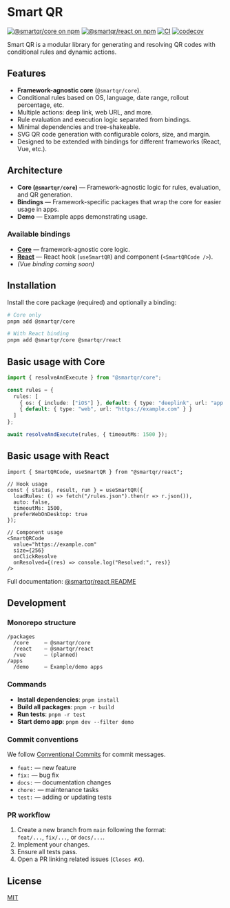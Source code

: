 # Smart QR

[![@smartqr/core on npm](https://img.shields.io/npm/v/%40smartqr%2Fcore)](https://www.npmjs.com/package/@smartqr/core)
[![@smartqr/react on npm](https://img.shields.io/npm/v/%40smartqr%2Freact)](https://www.npmjs.com/package/@smartqr/react)
[![CI](https://github.com/AngelMdez/smartqr/actions/workflows/ci.yml/badge.svg?branch=main)](https://github.com/ORG/REPO/actions/workflows/ci.yml)
[![codecov](https://codecov.io/gh/AngelMdez/smartqr/branch/main/graph/badge.svg)](https://codecov.io/gh/ORG/REPO)



Smart QR is a modular library for generating and resolving QR codes with conditional rules and dynamic actions.

## Features

- **Framework-agnostic core** (`@smartqr/core`).
- Conditional rules based on OS, language, date range, rollout percentage, etc.
- Multiple actions: deep link, web URL, and more.
- Rule evaluation and execution logic separated from bindings.
- Minimal dependencies and tree-shakeable.
- SVG QR code generation with configurable colors, size, and margin.
- Designed to be extended with bindings for different frameworks (React, Vue, etc.).

## Architecture

- **Core (`@smartqr/core`)** — Framework-agnostic logic for rules, evaluation, and QR generation.
- **Bindings** — Framework-specific packages that wrap the core for easier usage in apps.
- **Demo** — Example apps demonstrating usage.

### Available bindings

- **[Core](./packages/core/README.md)** — framework-agnostic core logic.
- **[React](./packages/react/README.md)** — React hook (`useSmartQR`) and component (`<SmartQRCode />`).
- *(Vue binding coming soon)*

## Installation

Install the core package (required) and optionally a binding:

```bash
# Core only
pnpm add @smartqr/core

# With React binding
pnpm add @smartqr/core @smartqr/react
```

## Basic usage with Core

```ts
import { resolveAndExecute } from "@smartqr/core";

const rules = {
  rules: [
    { os: { include: ["iOS"] }, default: { type: "deeplink", url: "app://foo" } },
    { default: { type: "web", url: "https://example.com" } }
  ]
};

await resolveAndExecute(rules, { timeoutMs: 1500 });
```

## Basic usage with React

```tsx
import { SmartQRCode, useSmartQR } from "@smartqr/react";

// Hook usage
const { status, result, run } = useSmartQR({
  loadRules: () => fetch("/rules.json").then(r => r.json()),
  auto: false,
  timeoutMs: 1500,
  preferWebOnDesktop: true
});

// Component usage
<SmartQRCode
  value="https://example.com"
  size={256}
  onClickResolve
  onResolved={(res) => console.log("Resolved:", res)}
/>
```

Full documentation: [@smartqr/react README](./packages/react/README.md)

## Development

### Monorepo structure

```
/packages
  /core     — @smartqr/core
  /react    — @smartqr/react
  /vue      — (planned)
/apps
  /demo     — Example/demo apps
```

### Commands

- **Install dependencies**: `pnpm install`
- **Build all packages**: `pnpm -r build`
- **Run tests**: `pnpm -r test`
- **Start demo app**: `pnpm dev --filter demo`

### Commit conventions

We follow [Conventional Commits](https://www.conventionalcommits.org/) for commit messages.

- `feat:` — new feature
- `fix:` — bug fix
- `docs:` — documentation changes
- `chore:` — maintenance tasks
- `test:` — adding or updating tests

### PR workflow

1. Create a new branch from `main` following the format:  
   `feat/...`, `fix/...`, or `docs/...`.
2. Implement your changes.
3. Ensure all tests pass.
4. Open a PR linking related issues (`Closes #X`).

## License

[MIT](./LICENSE)
